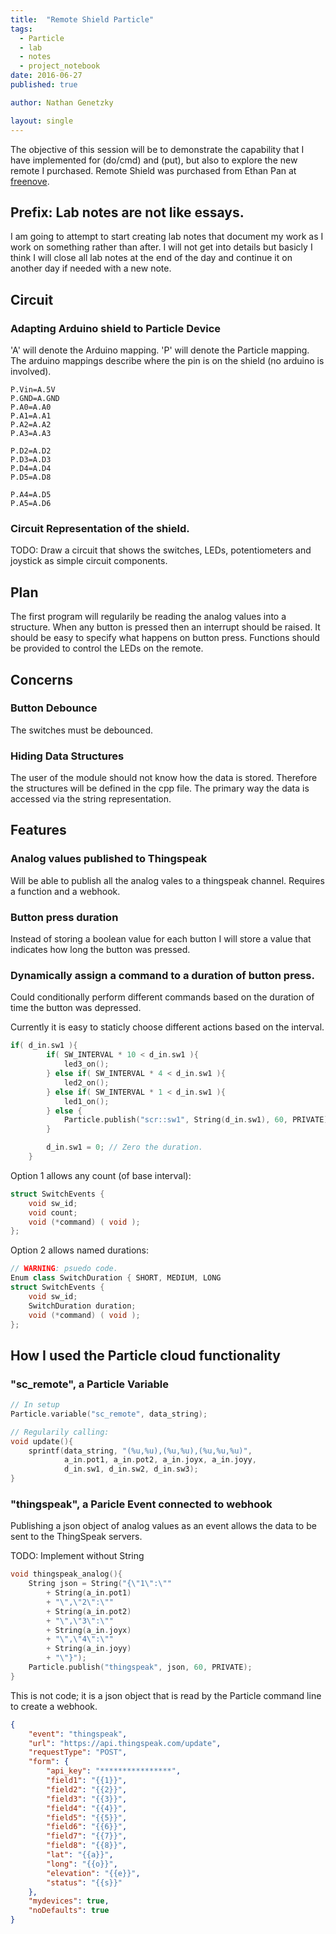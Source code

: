 ```yaml
---
title:  "Remote Shield Particle"
tags:
  - Particle
  - lab
  - notes
  - project_notebook
date: 2016-06-27
published: true

author: Nathan Genetzky

layout: single
---
```


The objective of this session will be to demonstrate the capability that I have
implemented for (do/cmd) and (put), but also to explore the new remote I purchased.
Remote Shield was purchased from Ethan Pan at [freenove](http://www.freenove.com).

## Prefix: Lab notes are not like essays.

I am going to attempt to start creating lab notes that document my work as I work
on something rather than after. I will not get into details but basicly I think
I will close all lab notes at the end of the day and continue it on another day
if needed with a new note.

## Circuit

### Adapting Arduino shield to Particle Device
'A' will denote the Arduino mapping. 'P' will denote the Particle mapping. The
arduino mappings describe where the pin is on the shield (no arduino is involved).

```
P.Vin=A.5V
P.GND=A.GND
P.A0=A.A0
P.A1=A.A1
P.A2=A.A2
P.A3=A.A3

P.D2=A.D2
P.D3=A.D3
P.D4=A.D4
P.D5=A.D8

P.A4=A.D5
P.A5=A.D6
```

### Circuit Representation of the shield.

TODO: Draw a circuit that shows the switches, LEDs, potentiometers and joystick
as simple circuit components.

## Plan

The first program will regularily be reading the analog values into a structure.
When any button is pressed then an interrupt should be raised. It should be easy
to specify what happens on button press. Functions should be provided to control
the LEDs on the remote.

## Concerns

### Button Debounce

The switches must be debounced.

### Hiding Data Structures

The user of the module should not know how the data is stored. Therefore the
structures will be defined in the cpp file. The primary way the data is accessed
via the string representation.

## Features

### Analog values published to Thingspeak

Will be able to publish all the analog vales to a thingspeak channel. Requires
a function and a webhook.

### Button press duration

Instead of storing a boolean value for each button I will store a value that
indicates how long the button was pressed.


### Dynamically assign a command to a duration of button press.

Could conditionally perform different commands based on the duration of time the
button was depressed.

Currently it is easy to staticly choose different actions based on the interval.

```cpp
if( d_in.sw1 ){
        if( SW_INTERVAL * 10 < d_in.sw1 ){
            led3_on();
        } else if( SW_INTERVAL * 4 < d_in.sw1 ){
            led2_on();
        } else if( SW_INTERVAL * 1 < d_in.sw1 ){
            led1_on();
        } else {
            Particle.publish("scr::sw1", String(d_in.sw1), 60, PRIVATE);
        }

        d_in.sw1 = 0; // Zero the duration.
    }
```

Option 1 allows any count (of base interval):

```cpp
struct SwitchEvents {
    void sw_id;
    void count;
    void (*command) ( void );
};
```

Option 2 allows named durations:

```cpp
// WARNING: psuedo code.
Enum class SwitchDuration { SHORT, MEDIUM, LONG
struct SwitchEvents {
    void sw_id;
    SwitchDuration duration;
    void (*command) ( void );
};
```

## How I used the Particle cloud functionality

### "sc_remote", a Particle Variable

```cpp
// In setup
Particle.variable("sc_remote", data_string);

// Regularily calling:
void update(){
    sprintf(data_string, "(%u,%u),(%u,%u),(%u,%u,%u)",
            a_in.pot1, a_in.pot2, a_in.joyx, a_in.joyy,
            d_in.sw1, d_in.sw2, d_in.sw3);
}
```

### "thingspeak", a Paricle Event connected to webhook

Publishing a json object of analog values as an event allows the data to be 
sent to the ThingSpeak servers.

TODO: Implement without String

```cpp
void thingspeak_analog(){
    String json = String("{\"1\":\""
        + String(a_in.pot1)
        + "\",\"2\":\""
        + String(a_in.pot2)
        + "\",\"3\":\""
        + String(a_in.joyx)
        + "\",\"4\":\""
        + String(a_in.joyy)
        + "\"}");
    Particle.publish("thingspeak", json, 60, PRIVATE);
}
```

This is not code; it is a json object that is read by the Particle command line
to create a webhook.

```json
{
    "event": "thingspeak",
    "url": "https://api.thingspeak.com/update",
    "requestType": "POST",
    "form": {
        "api_key": "****************",
        "field1": "{{1}}",
        "field2": "{{2}}",
        "field3": "{{3}}",
        "field4": "{{4}}",
        "field5": "{{5}}",
        "field6": "{{6}}",
        "field7": "{{7}}",
        "field8": "{{8}}",
        "lat": "{{a}}",
        "long": "{{o}}",
        "elevation": "{{e}}",
        "status": "{{s}}"
    },
    "mydevices": true,
    "noDefaults": true
}
```


